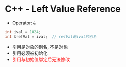 # C++ - Left Value Reference

- Operator: `&`

```c++
int ival = 1024;
int &refVal = ival;  // refVal是ival的别名 
```
- 引用是对象的别名, 不是对象
- 引用必须被初始化
- <font color="red">引用与初始值绑定后无法修改</font>
